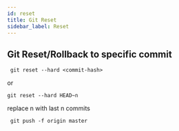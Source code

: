 ```yaml
---
id: reset
title: Git Reset
sidebar_label: Reset
---
```


## Git Reset/Rollback to specific commit

```
 git reset --hard <commit-hash>
```

or

```
git reset --hard HEAD~n
```
replace n with last n commits

```
 git push -f origin master
 ```

